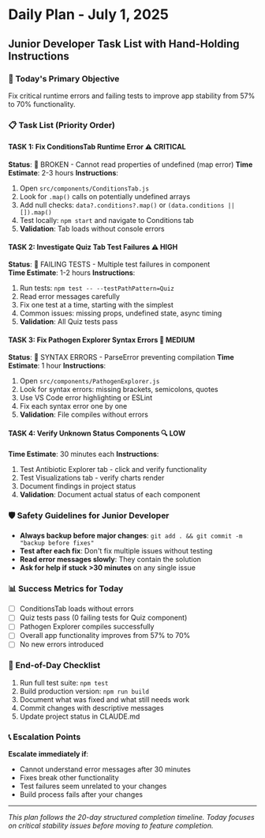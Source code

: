 # Daily Plan - July 1, 2025
## Junior Developer Task List with Hand-Holding Instructions

### 🎯 Today's Primary Objective
Fix critical runtime errors and failing tests to improve app stability from 57% to 70% functionality.

### 📋 Task List (Priority Order)

#### **TASK 1: Fix ConditionsTab Runtime Error** ⚠️ CRITICAL
**Status**: 🔴 BROKEN - Cannot read properties of undefined (map error)
**Time Estimate**: 2-3 hours
**Instructions**:
1. Open `src/components/ConditionsTab.js`
2. Look for `.map()` calls on potentially undefined arrays
3. Add null checks: `data?.conditions?.map()` or `(data.conditions || []).map()`
4. Test locally: `npm start` and navigate to Conditions tab
5. **Validation**: Tab loads without console errors

#### **TASK 2: Investigate Quiz Tab Test Failures** ⚠️ HIGH
**Status**: 🔴 FAILING TESTS - Multiple test failures in component  
**Time Estimate**: 1-2 hours
**Instructions**:
1. Run tests: `npm test -- --testPathPattern=Quiz`
2. Read error messages carefully
3. Fix one test at a time, starting with the simplest
4. Common issues: missing props, undefined state, async timing
5. **Validation**: All Quiz tests pass

#### **TASK 3: Fix Pathogen Explorer Syntax Errors** 🔧 MEDIUM
**Status**: 🔴 SYNTAX ERRORS - ParseError preventing compilation
**Time Estimate**: 1 hour
**Instructions**:
1. Open `src/components/PathogenExplorer.js`
2. Look for syntax errors: missing brackets, semicolons, quotes
3. Use VS Code error highlighting or ESLint
4. Fix each syntax error one by one
5. **Validation**: File compiles without errors

#### **TASK 4: Verify Unknown Status Components** 🔍 LOW
**Time Estimate**: 30 minutes each
**Instructions**:
1. Test Antibiotic Explorer tab - click and verify functionality
2. Test Visualizations tab - verify charts render
3. Document findings in project status
4. **Validation**: Document actual status of each component

### 🛡️ Safety Guidelines for Junior Developer
- **Always backup before major changes**: `git add . && git commit -m "backup before fixes"`
- **Test after each fix**: Don't fix multiple issues without testing
- **Read error messages slowly**: They contain the solution
- **Ask for help if stuck >30 minutes** on any single issue

### 📊 Success Metrics for Today
- [ ] ConditionsTab loads without errors
- [ ] Quiz tests pass (0 failing tests for Quiz component)  
- [ ] Pathogen Explorer compiles successfully
- [ ] Overall app functionality improves from 57% to 70%
- [ ] No new errors introduced

### 🔄 End-of-Day Checklist
1. Run full test suite: `npm test`
2. Build production version: `npm run build`
3. Document what was fixed and what still needs work
4. Commit changes with descriptive messages
5. Update project status in CLAUDE.md

### 📞 Escalation Points
**Escalate immediately if**:
- Cannot understand error messages after 30 minutes
- Fixes break other functionality
- Test failures seem unrelated to your changes
- Build process fails after your changes

---
*This plan follows the 20-day structured completion timeline. Today focuses on critical stability issues before moving to feature completion.*